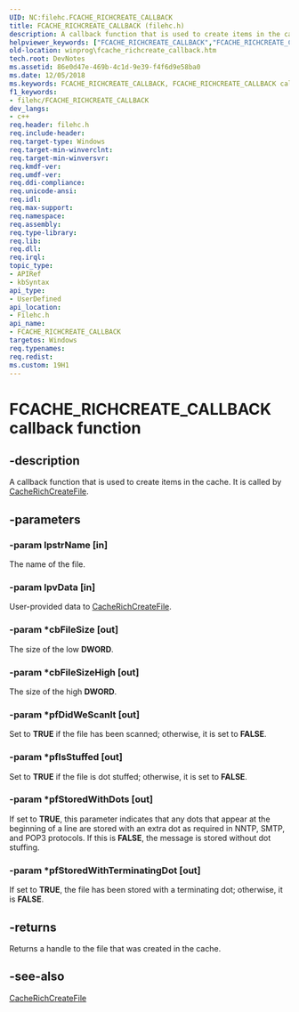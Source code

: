```yaml
---
UID: NC:filehc.FCACHE_RICHCREATE_CALLBACK
title: FCACHE_RICHCREATE_CALLBACK (filehc.h)
description: A callback function that is used to create items in the cache.
helpviewer_keywords: ["FCACHE_RICHCREATE_CALLBACK","FCACHE_RICHCREATE_CALLBACK callback","FCACHE_RICHCREATE_CALLBACK callback function [Windows API]","filehc/FCACHE_RICHCREATE_CALLBACK","winprog.fcache_richcreate_callback"]
old-location: winprog\fcache_richcreate_callback.htm
tech.root: DevNotes
ms.assetid: 86e0d47e-469b-4c1d-9e39-f4f6d9e58ba0
ms.date: 12/05/2018
ms.keywords: FCACHE_RICHCREATE_CALLBACK, FCACHE_RICHCREATE_CALLBACK callback, FCACHE_RICHCREATE_CALLBACK callback function [Windows API], filehc/FCACHE_RICHCREATE_CALLBACK, winprog.fcache_richcreate_callback
f1_keywords:
- filehc/FCACHE_RICHCREATE_CALLBACK
dev_langs:
- c++
req.header: filehc.h
req.include-header: 
req.target-type: Windows
req.target-min-winverclnt: 
req.target-min-winversvr: 
req.kmdf-ver: 
req.umdf-ver: 
req.ddi-compliance: 
req.unicode-ansi: 
req.idl: 
req.max-support: 
req.namespace: 
req.assembly: 
req.type-library: 
req.lib: 
req.dll: 
req.irql: 
topic_type:
- APIRef
- kbSyntax
api_type:
- UserDefined
api_location:
- Filehc.h
api_name:
- FCACHE_RICHCREATE_CALLBACK
targetos: Windows
req.typenames: 
req.redist: 
ms.custom: 19H1
---
```


# FCACHE_RICHCREATE_CALLBACK callback function


## -description


A callback function that is used to create items in the cache. It is called by <a href="https://docs.microsoft.com/windows/desktop/api/filehc/nf-filehc-cacherichcreatefile">CacheRichCreateFile</a>.


## -parameters




### -param lpstrName [in]

The name of the file.


### -param lpvData [in]

User-provided data to <a href="https://docs.microsoft.com/windows/desktop/api/filehc/nf-filehc-cacherichcreatefile">CacheRichCreateFile</a>.


### -param *cbFileSize [out]

The size of the low <b>DWORD</b>.


### -param *cbFileSizeHigh [out]

The size of the high <b>DWORD</b>.


### -param *pfDidWeScanIt [out]

Set to <b>TRUE</b> if the file has been scanned; otherwise, it is set to <b>FALSE</b>.


### -param *pfIsStuffed [out]

Set to <b>TRUE</b> if the file is dot stuffed; otherwise, it is set to <b>FALSE</b>.


### -param *pfStoredWithDots [out]

If set to <b>TRUE</b>, this parameter indicates that any dots  that appear at the beginning of a line are stored with an extra dot as required in NNTP, SMTP, and POP3 protocols. If this is <b>FALSE</b>, the message is stored without dot stuffing.


### -param *pfStoredWithTerminatingDot [out]

If set to <b>TRUE</b>, the file has been stored with a terminating dot; otherwise, it is <b>FALSE</b>.


## -returns



Returns a handle to the file that was created in the cache.




## -see-also




<a href="https://docs.microsoft.com/windows/desktop/api/filehc/nf-filehc-cacherichcreatefile">CacheRichCreateFile</a>
 

 

